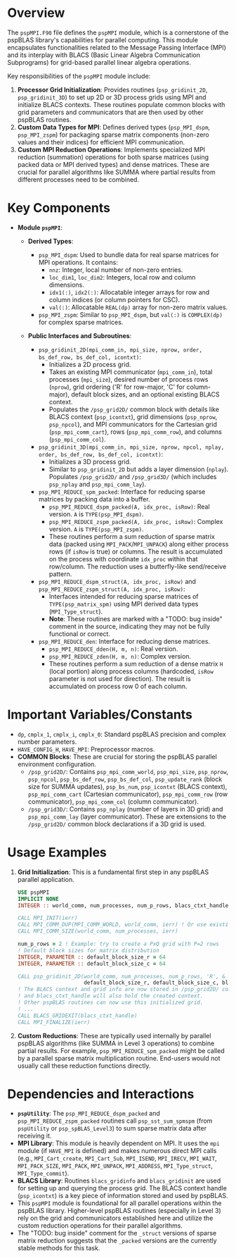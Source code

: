 # Overview

The `pspMPI.F90` file defines the `pspMPI` module, which is a cornerstone of the pspBLAS library's capabilities for parallel computing. This module encapsulates functionalities related to the Message Passing Interface (MPI) and its interplay with BLACS (Basic Linear Algebra Communication Subprograms) for grid-based parallel linear algebra operations.

Key responsibilities of the `pspMPI` module include:
1.  **Processor Grid Initialization**: Provides routines (`psp_gridinit_2D`, `psp_gridinit_3D`) to set up 2D or 3D process grids using MPI and initialize BLACS contexts. These routines populate common blocks with grid parameters and communicators that are then used by other pspBLAS routines.
2.  **Custom Data Types for MPI**: Defines derived types (`psp_MPI_dspm`, `psp_MPI_zspm`) for packaging sparse matrix components (non-zero values and their indices) for efficient MPI communication.
3.  **Custom MPI Reduction Operations**: Implements specialized MPI reduction (summation) operations for both sparse matrices (using packed data or MPI derived types) and dense matrices. These are crucial for parallel algorithms like SUMMA where partial results from different processes need to be combined.

# Key Components

*   **Module `pspMPI`**:
    *   **Derived Types**:
        *   `psp_MPI_dspm`: Used to bundle data for real sparse matrices for MPI operations. It contains:
            *   `nnz`: Integer, local number of non-zero entries.
            *   `loc_dim1`, `loc_dim2`: Integers, local row and column dimensions.
            *   `idx1(:)`, `idx2(:)`: Allocatable integer arrays for row and column indices (or column pointers for CSC).
            *   `val(:)`: Allocatable `REAL(dp)` array for non-zero matrix values.
        *   `psp_MPI_zspm`: Similar to `psp_MPI_dspm`, but `val(:)` is `COMPLEX(dp)` for complex sparse matrices.

    *   **Public Interfaces and Subroutines**:
        *   `psp_gridinit_2D(mpi_comm_in, mpi_size, nprow, order, bs_def_row, bs_def_col, icontxt)`:
            *   Initializes a 2D process grid.
            *   Takes an existing MPI communicator (`mpi_comm_in`), total processes (`mpi_size`), desired number of process rows (`nprow`), grid ordering ('R' for row-major, 'C' for column-major), default block sizes, and an optional existing BLACS context.
            *   Populates the `/psp_grid2D/` common block with details like BLACS context (`psp_icontxt`), grid dimensions (`psp_nprow`, `psp_npcol`), and MPI communicators for the Cartesian grid (`psp_mpi_comm_cart`), rows (`psp_mpi_comm_row`), and columns (`psp_mpi_comm_col`).
        *   `psp_gridinit_3D(mpi_comm_in, mpi_size, nprow, npcol, nplay, order, bs_def_row, bs_def_col, icontxt)`:
            *   Initializes a 3D process grid.
            *   Similar to `psp_gridinit_2D` but adds a layer dimension (`nplay`). Populates `/psp_grid2D/` and `/psp_grid3D/` (which includes `psp_nplay` and `psp_mpi_comm_lay`).
        *   `psp_MPI_REDUCE_spm_packed`: Interface for reducing sparse matrices by packing data into a buffer.
            *   `psp_MPI_REDUCE_dspm_packed(A, idx_proc, isRow)`: Real version. `A` is `TYPE(psp_MPI_dspm)`.
            *   `psp_MPI_REDUCE_zspm_packed(A, idx_proc, isRow)`: Complex version. `A` is `TYPE(psp_MPI_zspm)`.
            *   These routines perform a sum reduction of sparse matrix data (packed using `MPI_PACK`/`MPI_UNPACK`) along either process rows (if `isRow` is true) or columns. The result is accumulated on the process with coordinate `idx_proc` within that row/column. The reduction uses a butterfly-like send/receive pattern.
        *   `psp_MPI_REDUCE_dspm_struct(A, idx_proc, isRow)` and `psp_MPI_REDUCE_zspm_struct(A, idx_proc, isRow)`:
            *   Interfaces intended for reducing sparse matrices of `TYPE(psp_matrix_spm)` using MPI derived data types (`MPI_Type_struct`).
            *   **Note**: These routines are marked with a "TODO: bug inside" comment in the source, indicating they may not be fully functional or correct.
        *   `psp_MPI_REDUCE_den`: Interface for reducing dense matrices.
            *   `psp_MPI_REDUCE_dden(H, m, n)`: Real version.
            *   `psp_MPI_REDUCE_zden(H, m, n)`: Complex version.
            *   These routines perform a sum reduction of a dense matrix `H` (local portion) along process columns (hardcoded, `isRow` parameter is not used for direction). The result is accumulated on process row 0 of each column.

# Important Variables/Constants

*   `dp`, `cmplx_1`, `cmplx_i`, `cmplx_0`: Standard pspBLAS precision and complex number parameters.
*   `HAVE_CONFIG_H`, `HAVE_MPI`: Preprocessor macros.
*   **COMMON Blocks**: These are crucial for storing the pspBLAS parallel environment configuration.
    *   `/psp_grid2D/`: Contains `psp_mpi_comm_world`, `psp_mpi_size`, `psp_nprow`, `psp_npcol`, `psp_bs_def_row`, `psp_bs_def_col`, `psp_update_rank` (block size for SUMMA updates), `psp_bs_num`, `psp_icontxt` (BLACS context), `psp_mpi_comm_cart` (Cartesian communicator), `psp_mpi_comm_row` (row communicator), `psp_mpi_comm_col` (column communicator).
    *   `/psp_grid3D/`: Contains `psp_nplay` (number of layers in 3D grid) and `psp_mpi_comm_lay` (layer communicator). These are extensions to the `/psp_grid2D/` common block declarations if a 3D grid is used.

# Usage Examples

1.  **Grid Initialization**: This is a fundamental first step in any pspBLAS parallel application.
    ```fortran
    USE pspMPI
    IMPLICIT NONE
    INTEGER :: world_comm, num_processes, num_p_rows, blacs_ctxt_handle

    CALL MPI_INIT(ierr)
    CALL MPI_COMM_DUP(MPI_COMM_WORLD, world_comm, ierr) ! Or use existing app communicator
    CALL MPI_COMM_SIZE(world_comm, num_processes, ierr)

    num_p_rows = 2 ! Example: try to create a PxQ grid with P=2 rows
    ! Default block sizes for matrix distribution
    INTEGER, PARAMETER :: default_block_size_r = 64
    INTEGER, PARAMETER :: default_block_size_c = 64

    CALL psp_gridinit_2D(world_comm, num_processes, num_p_rows, 'R', &
                         default_block_size_r, default_block_size_c, blacs_ctxt_handle)
    ! The BLACS context and grid info are now stored in /psp_grid2D/ common block
    ! and blacs_ctxt_handle will also hold the created context.
    ! Other pspBLAS routines can now use this initialized grid.
    ! ...
    CALL BLACS_GRIDEXIT(blacs_ctxt_handle)
    CALL MPI_FINALIZE(ierr)
    ```

2.  **Custom Reductions**: These are typically used internally by parallel pspBLAS algorithms (like SUMMA in Level 3 operations) to combine partial results. For example, `psp_MPI_REDUCE_spm_packed` might be called by a parallel sparse matrix multiplication routine. End-users would not usually call these reduction functions directly.

# Dependencies and Interactions

*   **`pspUtility`**: The `psp_MPI_REDUCE_dspm_packed` and `psp_MPI_REDUCE_zspm_packed` routines call `psp_sst_sum_spmspm` (from `pspUtility` or `psp_spBLAS_Level3`) to sum sparse matrix data after receiving it.
*   **MPI Library**: This module is heavily dependent on MPI. It uses the `mpi` module (if `HAVE_MPI` is defined) and makes numerous direct MPI calls (e.g., `MPI_Cart_create`, `MPI_Cart_Sub`, `MPI_ISEND`, `MPI_IRECV`, `MPI_WAIT`, `MPI_PACK_SIZE`, `MPI_PACK`, `MPI_UNPACK`, `MPI_ADDRESS`, `MPI_Type_struct`, `MPI_Type_commit`).
*   **BLACS Library**: Routines `blacs_gridinfo` and `blacs_gridinit` are used for setting up and querying the process grid. The BLACS context handle (`psp_icontxt`) is a key piece of information stored and used by pspBLAS.
*   This `pspMPI` module is foundational for all parallel operations within the pspBLAS library. Higher-level pspBLAS routines (especially in Level 3) rely on the grid and communicators established here and utilize the custom reduction operations for their parallel algorithms.
*   The "TODO: bug inside" comment for the `_struct` versions of sparse matrix reduction suggests that the `_packed` versions are the currently stable methods for this task.
